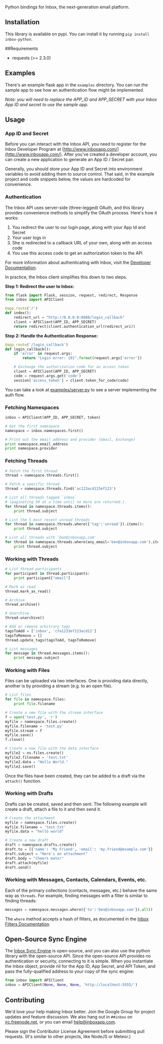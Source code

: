 Python bindings for Inbox, the next-generation email platform.

## Installation

This library is available on pypi. You can install it by running `pip install inbox-python`.

##Requirements

- requests (>= 2.3.0)

## Examples

There's an example flask app in the `examples` directory. You can run the sample app to see how an authentication flow might be implemented. 

*Note: you will need to replace the APP_ID and APP_SECRET with your Inbox App ID and secret to use the sample app.*

## Usage

### App ID and Secret

Before you can interact with the Inbox API, you need to register for the Inbox Developer Program at [http://www.inboxapp.com/](http://www.inboxapp.com/). After you've created a developer account, you can create a new application to generate an App ID / Secret pair.

Generally, you should store your App ID and Secret into environment variables to avoid adding them to source control. That said, in the example project and code snippets below, the values are hardcoded for convenience.


### Authentication

The Inbox API uses server-side (three-legged) OAuth, and this library provides convenience methods to simplify the OAuth process.
Here's how it works:

1. You redirect the user to our login page, along with your App Id and Secret
2. Your user logs in
3. She is redirected to a callback URL of your own, along with an access code
4. You use this access code to get an authorization token to the API

For more information about authenticating with Inbox, visit the [Developer Documentation](https://www.inboxapp.com/docs/gettingstarted-hosted#authenticating).

In practice, the Inbox client simplifies this down to two steps.

**Step 1: Redirect the user to Inbox:**

```python
from flask import Flask, session, request, redirect, Response
from inbox import APIClient

@app.route('/')
def index():
    redirect_url = "http://0.0.0.0:8888/login_callback"
    client = APIClient(APP_ID, APP_SECRET)
    return redirect(client.authentication_url(redirect_uri))

```

**Step 2: Handle the Authentication Response:**

```python
@app.route('/login_callback')
def login_callback():
    if 'error' in request.args:
        return "Login error: {0}".format(request.args['error'])

    # Exchange the authorization code for an access token
    client = APIClient(APP_ID, APP_SECRET)
    code = request.args.get('code')
    session['access_token'] = client.token_for_code(code)
```

You can take a look at [examples/server.py](examples/server.py) to see a server
implementing the auth flow.

### Fetching Namespaces

```python
inbox = APIClient(APP_ID, APP_SECRET, token)

# Get the first namespace
namespace = inbox.namespaces.first()

# Print out the email address and provider (Gmail, Exchange)
print namespace.email_address
print namespace.provider
```


### Fetching Threads

```python
# Fetch the first thread
thread = namespace.threads.first()

# Fetch a specific thread
thread = namespace.threads.find('ac123acd123ef123')

# List all threads tagged `inbox`
# (paginating 50 at a time until no more are returned.)
for thread in namespace.threads.items():
    print thread.subject

# List the 5 most recent unread threads
for thread in namespace.threads.where({'tag':'unread'}).items():
    print thread.subject

# List all threads with 'ben@inboxapp.com'
for thread in namespace.threads.where(any_email='ben@inboxapp.com').items():
    print thread.subject
```


### Working with Threads

```python
# List thread participants
for participant in thread.participants:
    print participant["email"]

# Mark as read
thread.mark_as_read()

# Archive
thread.archive()

# Unarchive
thread.unarchive()

# Add or remove arbitrary tags
tagsToAdd = ['inbox', 'cfa1233ef123acd12']
tagsToRemove = []
thread.update_tags(tagsToAd, tagsToRemove)

# List messages
for message in thread.messages.items():
    print message.subject
```


### Working with Files

Files can be uploaded via two interfaces. One is providing data directly, another is by providing a stream (e.g. to an open file).

```python
# List files
for file in namespace.files:
    print file.filename

# Create a new file with the stream interface
f = open('test.py', 'r')
myfile = namespace.files.create()
myfile.filename = 'test.py'
myfile.stream = f
myfile.save()
f.close()

# Create a new file with the data interface
myfile2 = ns.files.create()
myfile2.filename = 'test.txt'
myfile2.data = "Hello World."
myfile2.save()
```

Once the files have been created, they can be added to a draft via the `attach()` function.

### Working with Drafts

Drafts can be created, saved and then sent. The following example will create a draft, attach a file to it and then send it.

```python
# Create the attachment
myfile = namespace.files.create()
myfile.filename = 'test.txt'
myfile.data = "hello world"

# Create a new draft
draft = namespace.drafts.create()
draft.to = [{'name': 'My Friend', 'email': 'my.friend@example.com'}]
draft.subject = "Here's an attachment"
draft.body = "Cheers mate!"
draft.attach(myfile)
draft.send()
```

### Working with Messages, Contacts, Calendars, Events, etc.

Each of the primary collections (contacts, messages, etc.) behave the same way as `threads`. For example, finding messages with a filter is similar to finding threads:

```python
messages = namespace.messages.where({'to':'ben@inboxapp.com'}).all()
```

The `where` method accepts a hash of filters, as documented in the [Inbox Filters Documentation](https://www.inboxapp.com/docs/api#filters). 

## Open-Source Sync Engine

The [Inbox Sync Engine](http://github.com/inboxapp/inbox) is open-source, and you can also use the python library with the open-source API. Since the open-source API provides no authentication or security, connecting to it is simple. When you instantiate the Inbox object, provide nil for the App ID, App Secret, and API Token, and pass the fully-qualified address to your copy of the sync engine:

```python
from inbox import APIClient
inbox = APIClient(None, None, None, 'http://localhost:5555/')
```


## Contributing

We'd love your help making Inbox better. Join the Google Group for project updates and feature discussion. We also hang out in `##inbox` on [irc.freenode.net](http://irc.freenode.net), or you can email [help@inboxapp.com](mailto:help@inboxapp.com).

Please sign the Contributor License Agreement before submitting pull requests. (It's similar to other projects, like NodeJS or Meteor.)
